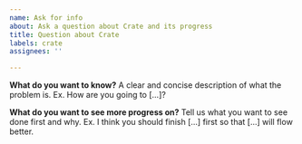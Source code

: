 ```yaml
---
name: Ask for info
about: Ask a question about Crate and its progress
title: Question about Crate
labels: crate
assignees: ''

---
```


**What do you want to know?**
A clear and concise description of what the problem is. Ex. How are you going to  [...]?

**What do you want to see more progress on?**
Tell us what you want to see done first and why. Ex. I think you should finish [...] first so that [...] will flow better.
